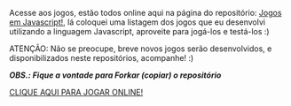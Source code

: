 Acesse aos jogos, estão todos online aqui na página do repositório: [Jogos em Javascript!][jogos-em-javascript], 
lá coloquei uma listagem dos jogos que eu desenvolvi utilizando a linguagem Javascript, aproveite para jogá-los e testá-los :)


ATENÇÃO: Não se preocupe, breve novos jogos serão desenvolvidos, e disponibilizados neste repositórios, acompanhe!
:)

***OBS.: Fique a vontade para **Forkar** (copiar) o repositório***


[CLIQUE AQUI PARA JOGAR ONLINE!][jogos-em-javascript]

[jogos-em-javascript]: https://polyanapimenta.github.io/jogos-em-javascript/
